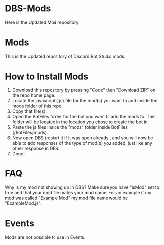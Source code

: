 # DBS-Mods
Here is the Updated Mod repository

# Mods
This is the Updated repository of Discord Bot Studio mods. 

# How to Install Mods
1. Download this repository by pressing "Code" then "Download ZIP" on the repo home page. 
2. Locate the javascript (.js) file for the mod(s) you want to add inside the mods folder of this repo.
3. Copy that file(s).
4. Open the BotFiles folder for the bot you want to add the mods to. This folder will be located in the location you chose to create the bot in.
5. Paste the js files inside the "mods" folder inside BotFiles (/BotFiles/mods).
6. Now open DBS (restart it if it was open already), and you will now be able to add responses of the type of mod(s) you added, just like any other response in DBS.
7. Done!

# FAQ
Why is my mod not showing up in DBS? Make sure you have "isMod" set to true and that your mod file mates your mod name. For an example if my mod was called "Example Mod" my mod file name would be "ExampleMod.js".

# Events
Mods are not possible to use in Events.
